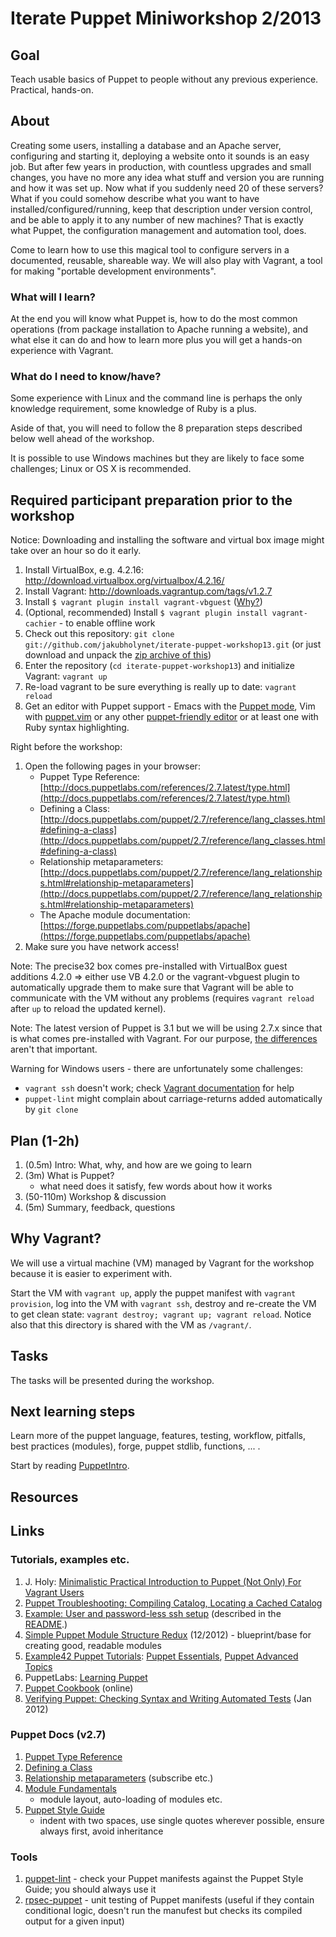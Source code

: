Iterate Puppet Miniworkshop 2/2013
==================================

Goal
-----

Teach usable basics of Puppet to people without any previous
experience. Practical, hands-on.

About
-----
Creating some users, installing a database and an Apache server, configuring and starting it, deploying a website onto it sounds is an easy job. But after few years in production, with countless upgrades and small changes, you have no more any idea what stuff and version you are running and how it was set up. Now what if you suddenly need 20 of these servers?
What if you could somehow describe what you want to have installed/configured/running, keep that description under version control, and be able to apply it to any number of new machines? That is exactly what Puppet, the configuration management and automation tool, does.

Come to learn how to use this magical tool to configure servers in a documented, reusable, shareable way. We will also play with Vagrant, a tool for making "portable development environments".

### What will I learn?
At the end you will know what Puppet is, how to do the most common operations (from package installation to Apache running a website), and what else it can do and how to learn more plus you will get a hands-on experience with Vagrant.

### What do I need to know/have?
Some experience with Linux and the command line is perhaps the only
knowledge requirement, some knowledge of Ruby is a plus.

Aside of that, you will need to follow the 8 preparation steps described
below well ahead of the workshop.

It is possible to use Windows machines but they are likely to face some
challenges; Linux or OS X is recommended.

Required participant preparation prior to the workshop
------------------------------------------------------

Notice: Downloading and installing the software and virtual box image
might take over an hour so do it early.


1. Install VirtualBox, e.g. 4.2.16: http://download.virtualbox.org/virtualbox/4.2.16/
2. Install Vagrant: http://downloads.vagrantup.com/tags/v1.2.7
3. Install `$ vagrant plugin install vagrant-vbguest` ([Why?](http://theholyjava.wordpress.com/wiki/tools/vagrant-notes/#tip_install_vagrant-vbguest))
4. (Optional, recommended) Install `$ vagrant plugin install vagrant-cachier` - to enable offline work 
5. Check out this repository: `git clone git://github.com/jakubholynet/iterate-puppet-workshop13.git`
 (or just download and unpack the [zip archive of this](https://github.com/jakubholynet/iterate-puppet-workshop13/archive/master.zip))
6. Enter the repository (`cd iterate-puppet-workshop13`) and
initialize Vagrant: `vagrant up`
7. Re-load vagrant to be sure everything is really up to date: `vagrant
reload`
8. Get an editor with Puppet support - Emacs with the
[Puppet mode](https://github.com/puppetlabs/puppet-syntax-emacs/blob/master/puppet-mode.el),
Vim with
[puppet.vim](http://downloads.puppetlabs.com/puppet/puppet.vim) or any
other
[puppet-friendly editor](http://projects.puppetlabs.com/projects/1/wiki/Editor_Tips)
or at least one with Ruby syntax highlighting.

Right before the workshop:

1. Open the following pages in your browser:
   * Puppet Type Reference:
   [http://docs.puppetlabs.com/references/2.7.latest/type.html](http://docs.puppetlabs.com/references/2.7.latest/type.html)
   * Defining a Class:
   [http://docs.puppetlabs.com/puppet/2.7/reference/lang_classes.html#defining-a-class](http://docs.puppetlabs.com/puppet/2.7/reference/lang_classes.html#defining-a-class)
   * Relationship metaparameters:
[http://docs.puppetlabs.com/puppet/2.7/reference/lang_relationships.html#relationship-metaparameters](http://docs.puppetlabs.com/puppet/2.7/reference/lang_relationships.html#relationship-metaparameters)
   * The Apache module documentation: [https://forge.puppetlabs.com/puppetlabs/apache](https://forge.puppetlabs.com/puppetlabs/apache)
2. Make sure you have network access!

Note: The precise32 box comes pre-installed with VirtualBox guest additions
4.2.0 => either use VB 4.2.0 or the vagrant-vbguest plugin to
automatically upgrade them to make sure that Vagrant will be able to communicate with the VM
without any problems (requires `vagrant reload` after `up` to
reload the updated kernel).

Note: The latest version of Puppet is 3.1 but we will be using 2.7.x
since that is what comes pre-installed with Vagrant. For our purpose,
[the differences](http://docs.puppetlabs.com/puppet/3/reference/release_notes.html)
aren't that important.

Warning for Windows users - there are unfortunately some challenges:
* `vagrant ssh` doesn't work; check [Vagrant documentation](http://docs-v1.vagrantup.com/v1/docs/getting-started/ssh.html) for help
* `puppet-lint` might complain about carriage-returns added automatically by `git clone`


Plan (1-2h)
---------

1. (0.5m) Intro: What, why, and how are we going to learn
2. (3m) What is Puppet?
    * what need does it satisfy, few words about how it works
3. (50-110m) Workshop & discussion
4. (5m) Summary, feedback, questions

Why Vagrant?
------------

We will use a virtual machine (VM) managed by Vagrant for the workshop
because it is easier to experiment with.

Start the VM with `vagrant up`, apply the puppet manifest with
`vagrant provision`, log into the VM with `vagrant ssh`, destroy and
re-create the VM to get clean state: `vagrant destroy; vagrant up;
vagrant reload`. Notice also that this directory is shared with the VM
as `/vagrant/`.

Tasks
-----

The tasks will be presented during the workshop.

Next learning steps
-------------------

Learn more of the puppet language, features, testing, workflow, pitfalls, best practices
(modules), forge, puppet stdlib, functions, ... .

Start by reading [PuppetIntro][PuppetIntro].

Resources
---------

[R1]: http://docs.puppetlabs.com/references/2.7.latest/type.html "Puppet Type Reference"

Links
-----

### Tutorials, examples etc.
1. J. Holy: [Minimalistic Practical Introduction to Puppet (Not Only) For Vagrant Users][PuppetIntro]
2. [Puppet Troubleshooting: Compiling Catalog, Locating a Cached Catalog](http://theholyjava.wordpress.com/2012/10/17/puppet-where-to-find-the-cached-catalog-on-client/)
3. [Example: User and password-less ssh setup](https://github.com/iterate/codecamp2012/blob/puppet/manifests/my-user.pp)
(described in the
[README](https://github.com/iterate/codecamp2012/blob/puppet/README.md).)
4. [Simple Puppet Module Structure Redux](http://www.devco.net/archives/2012/12/13/simple-puppet-module-structure-redux.php)
(12/2012) - blueprint/base for creating good, readable modules
5. [Example42 Puppet Tutorials](http://www.example42.com/?q=Example42PuppetTutorials):
[Puppet Essentials](http://example42.com/tutorials/build/deck/essentials/),
[Puppet Advanced Topics](http://example42.com/tutorials/build/deck/advanced/)
6. PuppetLabs: [Learning Puppet](http://docs.puppetlabs.com/learning/)
7. [Puppet Cookbook](http://www.puppetcookbook.com/) (online)
8. [Verifying Puppet: Checking Syntax and Writing Automated Tests](https://puppetlabs.com/blog/verifying-puppet-checking-syntax-and-writing-automated-tests/)
(Jan 2012)

### Puppet Docs (v2.7)
1. [Puppet Type Reference](http://docs.puppetlabs.com/references/2.7.latest/type.html)
2. [Defining a Class](http://docs.puppetlabs.com/puppet/2.7/reference/lang_classes.html#defining-a-class)
3. [Relationship metaparameters](http://docs.puppetlabs.com/puppet/2.7/reference/lang_relationships.html#relationship-metaparameters)
(subscribe etc.)
4. [Module Fundamentals](http://docs.puppetlabs.com/puppet/2.7/reference/modules_fundamentals.html)
    - module layout, auto-loading of modules etc.
5. [Puppet Style Guide](http://docs.puppetlabs.com/guides/style_guide.html)
    - indent with two spaces, use single quotes wherever possible, ensure
always first, avoid inheritance

### Tools
1. [puppet-lint](http://puppet-lint.com/) - check your
Puppet manifests against the Puppet Style Guide; you should always use it
2. [rpsec-puppet](http://rspec-puppet.com/) - unit testing of Puppet
manifests (useful if they contain conditional logic, doesn't run the
manufest but checks its compiled output for a given input)


[PuppetIntro]:
http://theholyjava.wordpress.com/2012/08/13/minimalistic-practical-introduction-to-puppet-for-vagrant-users/ "Minimalistic Practical Introduction to Puppet (Not Only) For Vagrant Users"
